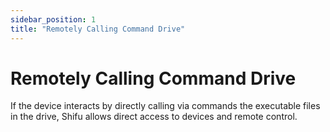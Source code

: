 ```yaml
---
sidebar_position: 1
title: "Remotely Calling Command Drive"
---
```


# Remotely Calling Command Drive

If the device interacts by directly calling via commands the executable files in the drive, Shifu allows direct access to devices and remote control.
